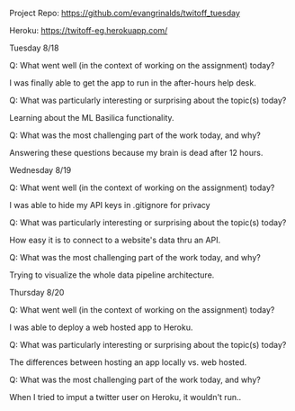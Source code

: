 Project Repo: https://github.com/evangrinalds/twitoff_tuesday

Heroku: https://twitoff-eg.herokuapp.com/

Tuesday 8/18

Q: What went well (in the context of working on the assignment) today?

I was finally able to get the app to run in the after-hours help desk. 


Q: What was particularly interesting or surprising about the topic(s) today?

Learning about the ML Basilica functionality.


Q: What was the most challenging part of the work today, and why?

Answering these questions because my brain is dead after 12 hours. 

Wednesday 8/19

Q: What went well (in the context of working on the assignment) today?

I was able to hide my API keys in .gitignore for privacy


Q: What was particularly interesting or surprising about the topic(s) today?

How easy it is to connect to a website's data thru an API.


Q: What was the most challenging part of the work today, and why?

Trying to visualize the whole data pipeline architecture.


Thursday 8/20

Q: What went well (in the context of working on the assignment) today?

I was able to deploy a web hosted app to Heroku.


Q: What was particularly interesting or surprising about the topic(s) today?

The differences between hosting an app locally vs. web hosted.


Q: What was the most challenging part of the work today, and why?

When I tried to imput a twitter user on Heroku, it wouldn't run..



